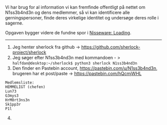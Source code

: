 Vi har brug for al information vi kan fremfinde offentligt på nettet om N1ss3b4nd3n og dens medlemmer, så vi kan identificere alle gerningspersoner, finde deres virkelige identitet og undersøge deres rolle i sagerne.

Opgaven bygger videre de fundne spor i [Nisseware: Loading](../malware_loading).

---

1. Jeg henter sherlock fra github -> https://github.com/sherlock-project/sherlock
2. Jeg søger efter N1ss3b4nd3n med kommandoen - > `halfdan@desktop:~/sherlock$ python3 sherlock N1ss3b4nd3n`
3. Den finder en Pastebin account, https://pastebin.com/u/N1ss3b4nd3n, brugeren har et post/paste -> https://pastebin.com/hQcmjWHL
```
Medlemsliste:
HEMMELIGT (chefen)
Lun73
G3mys3
HrM0rt3ns3n
Sk1pp3r
P1l
```

4. 